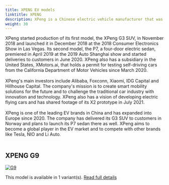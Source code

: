 ```yaml
---
title: XPENG EV models
linktitle: XPENG
description: XPeng is a Chinese electric vehicle manufacturer that was founded in 2014 by He Xiaopeng, a former Alibaba executive and internet entrepreneur. The company is headquartered in Guangzhou, Guangdong, with offices in Mountain View, California, United States and is publicly traded on the New York Stock Exchange. 
weight: 30
---
```

XPeng started production of its first model, the XPeng G3 SUV, in November 2018 and launched it in December 2018 at the 2018 Consumer Electronics Show in Las Vegas. Its second model, the P7, a four-door electric sedan, premiered in April 2019 at the 2019 Auto Shanghai show and started deliveries to customers in June 2020. XPeng also has a subsidiary in the United States, XMotors.ai, that holds a permit for testing self-driving cars from the California Department of Motor Vehicles since March 2020.<br /><br />XPeng's main investors include Alibaba, Foxconn, Xiaomi, IDG Capital and Hillhouse Capital. The company's mission is to create smart mobility solutions for the future and to challenge the traditional car industry with innovation and technology. XPeng also has a vision of developing electric flying cars and has shared footage of its X2 prototype in July 2021.<br /><br />XPeng is one of the leading EV brands in China and has expanded into Europe since 2020. The company has delivered its G3 SUV to customers in Norway and plans to launch its P7 sedan there as well. XPeng aims to become a global player in the EV market and to compete with other brands like Tesla, NIO and Li Auto.<br /><br />


## XPENG G9

[![G9](https://media.evkx.net/multimedia/models/xpeng/g9/g9_awd_performance/main_1_st.jpg)](g9)

This model is available in 1 variant(s). 
[Read full details](g9/)
